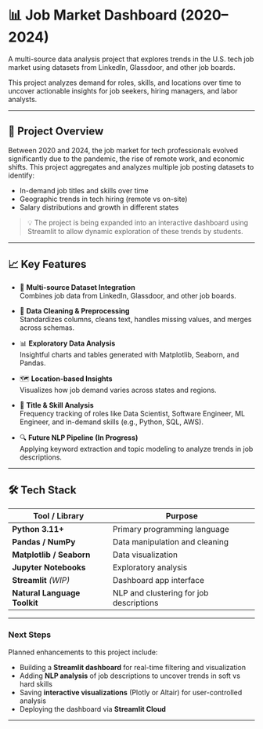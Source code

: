 # 📊 Job Market Dashboard (2020–2024)

A multi-source data analysis project that explores trends in the U.S. tech job market using datasets from LinkedIn, Glassdoor, and other job boards. 

This project analyzes demand for roles, skills, and locations over time to uncover actionable insights for job seekers, hiring managers, and labor analysts.

---

## 🚀 Project Overview

Between 2020 and 2024, the job market for tech professionals evolved significantly due to the pandemic, the rise of remote work, and economic shifts. This project aggregates and analyzes multiple job posting datasets to identify:

- In-demand job titles and skills over time
- Geographic trends in tech hiring (remote vs on-site)
- Salary distributions and growth in different states

> 💡 The project is being expanded into an interactive dashboard using Streamlit to allow dynamic exploration of these trends by students.

---

## 📈 Key Features

- 📂 **Multi-source Dataset Integration**  
  Combines job data from LinkedIn, Glassdoor, and other job boards.

- 🧼 **Data Cleaning & Preprocessing**  
  Standardizes columns, cleans text, handles missing values, and merges across schemas.

- 📊 **Exploratory Data Analysis**  
  Insightful charts and tables generated with Matplotlib, Seaborn, and Pandas.

- 🗺️ **Location-based Insights**  
  Visualizes how job demand varies across states and regions.

- 💼 **Title & Skill Analysis**  
  Frequency tracking of roles like Data Scientist, Software Engineer, ML Engineer, and in-demand skills (e.g., Python, SQL, AWS).

- 🔍 **Future NLP Pipeline (In Progress)**  
  Applying keyword extraction and topic modeling to analyze trends in job descriptions.

---

## 🛠️ Tech Stack

| Tool / Library               | Purpose                          |
|------------------------------|----------------------------------|
| **Python 3.11+**             | Primary programming language     |
| **Pandas / NumPy**           | Data manipulation and cleaning   |
| **Matplotlib / Seaborn**     | Data visualization              |
| **Jupyter Notebooks**        | Exploratory analysis             |
| **Streamlit** _(WIP)_        | Dashboard app interface          |
| **Natural Language Toolkit** | NLP and clustering for job descriptions |

---
### Next Steps

Planned enhancements to this project include:

- Building a **Streamlit dashboard** for real-time filtering and visualization
- Adding **NLP analysis** of job descriptions to uncover trends in soft vs hard skills
- Saving **interactive visualizations** (Plotly or Altair) for user-controlled analysis
- Deploying the dashboard via **Streamlit Cloud**

---

